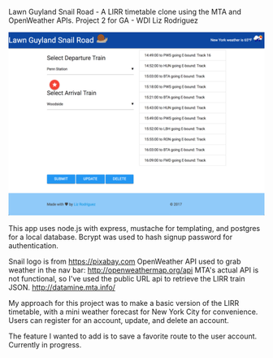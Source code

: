 Lawn Guyland Snail Road - A LIRR timetable clone using the MTA and OpenWeather APIs.
Project 2 for GA - WDI
Liz Rodriguez

![project2](https://github.com/lizrodriguez/lawnguylandsnailroad/blob/master/other_files/screenshot.png)

This app uses node.js with express, mustache for templating, and postgres for a local database.
Bcrypt was used to hash signup password for authentication.

Snail logo is from  https://pixabay.com
OpenWeather API used to grab weather in the nav bar: http://openweathermap.org/api
MTA's actual API is not functional, so I've used the public URL api to retrieve the LIRR train JSON. http://datamine.mta.info/

My approach for this project was to make a basic version of the LIRR timetable, with a mini weather forecast for New York City for convenience. Users can register for an account, update, and delete an account.

The feature I wanted to add is to save a favorite route to the user account. Currently in progress.
